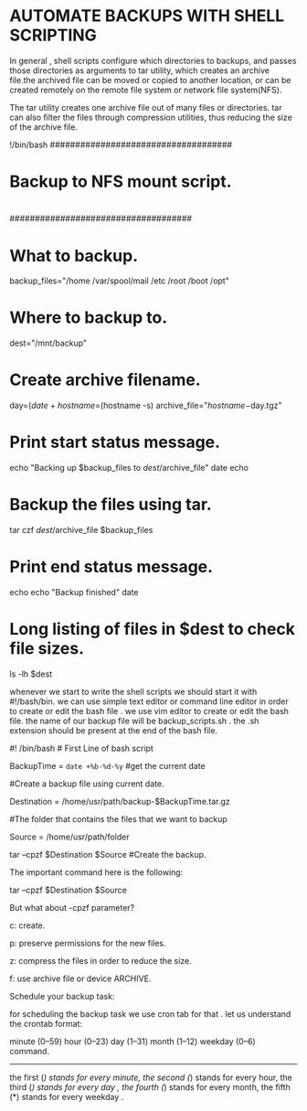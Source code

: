 # AUTOMATE BACKUPS WITH  SHELL SCRIPTING 

In general , shell scripts configure which directories to backups, and passes those directories as arguments to tar utility, which creates an archive file.the archived file can be moved or copied to another location, or can be created remotely on the remote file system or network file system(NFS).

The tar utility creates one archive file out of many files or directories. tar can also filter the files through compression utilities, thus reducing the size of the archive file.

!/bin/bash
####################################
#
# Backup to NFS mount script.
#
####################################
    
# What to backup. 
backup_files="/home /var/spool/mail /etc /root /boot /opt"
    
# Where to backup to.
dest="/mnt/backup"
    
# Create archive filename.
day=$(date +%A)
hostname=$(hostname -s)
archive_file="$hostname-$day.tgz"
    
# Print start status message.
echo "Backing up $backup_files to $dest/$archive_file"
date
echo
    
# Backup the files using tar.
tar czf $dest/$archive_file $backup_files
# Print end status message.
echo
echo "Backup finished"
date
    
 # Long listing of files in $dest to check file sizes.
ls -lh $dest

whenever we start to write the shell scripts we should start it with #!/bash/bin. we can use simple text editor or command line editor in order to create or edit the bash file . we use vim editor to create or edit the bash file.
the name of our backup file will be backup_scripts.sh . the .sh extension should be present at the end of the bash file.

#! /bin/bash # First Line of bash script

BackupTime = `date +%b-%d-%y` #get the current date

#Create a backup file using current date.

Destination = /home/usr/path/backup-$BackupTime.tar.gz

#The folder that contains the files that we want to backup

Source = /home/usr/path/folder

tar –cpzf $Destination $Source #Create the backup.

The important command here is the following:

tar –cpzf $Destination $Source

But what about -cpzf parameter?

c: create.

p: preserve permissions for the new files.

z: compress the files in order to reduce the size.

f: use archive file or device ARCHIVE.

Schedule your backup task:

for scheduling the backup task we use cron tab for that .
let us understand the crontab format:

minute (0–59) hour (0–23) day (1–31) month (1–12) weekday (0–6) command.

*****

the first (*) stands for every minute, the second (*) stands for every hour, the third (*) stands for every day , the fourth (*) stands for every month, the fifth (*) stands for every weekday . 